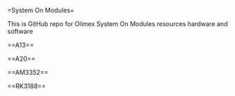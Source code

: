 =System On Modules=

This is GitHub repo for Olimex System On Modules resources hardware and software

==A13==

==A20==

==AM3352==

==RK3188==

